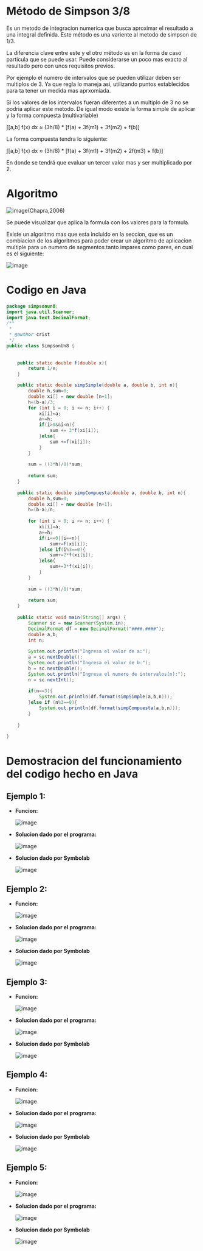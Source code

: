 # Método de Simpson 3/8
Es un metodo de integracion numerica que busca aproximar el resultado a una integral definida. Este método es una variente al metodo de simpson de 1/3.

La diferencia clave entre este y el otro método es en la forma de caso particula que se puede usar. Puede considerarse un poco mas exacto al resultado pero con unos requisitos previos.

Por ejemplo el numero de intervalos que se pueden utilizar deben ser multiplos de 3. Ya que regla lo maneja asi, utilizando puntos establecidos para ta tener un medida mas aprxomiada.

Si los valores de los intervalos fueran diferentes a un multiplo de 3 no se podria aplicar este metodo.
De igual modo existe la forma simple de aplicar y la forma compuesta (multivariable)

∫[a,b] f(x) dx ≈ (3h/8) * [f(a) + 3f(m1) + 3f(m2) + f(b)]

La forma compuesta tendra lo siguiente:

∫[a,b] f(x) dx ≈ (3h/8) * [f(a) + 3f(m1) + 3f(m2) + 2f(m3) + f(b)]

En donde se tendrá que evaluar un tercer valor mas y ser multiplicado por 2.

# Algoritmo

![image](https://github.com/CristianCHsx/Metodos-Numericos/assets/162630564/1f3fcb3a-0755-4e77-b0bc-70914783c93d)(Chapra,2006)

Se puede visualizar que aplica la formula con los valores para la formula.

Existe un algoritmo mas que esta incluido en la seccion, que es un combiacion de los algoritmos para poder crear un algoritmo de aplicacion multiple para un numero de segmentos tanto impares como pares, en cual es el siguiente:

![image](https://github.com/CristianCHsx/Metodos-Numericos/assets/162630564/c8c4507f-b74c-460a-98a8-be3034b22ad7)



# Codigo en Java
```java
package simpsonun8;
import java.util.Scanner;
import java.text.DecimalFormat;
/**
 *
 * @author crist
 */
public class SimpsonUn8 {
    
    
    public static double f(double x){
        return 1/x;
    }

    public static double simpSimple(double a, double b, int n){
        double h,sum=0;
        double xi[] = new double [n+1];
        h=(b-a)/3;
        for (int i = 0; i <= n; i++) {
            xi[i]=a;
            a+=h;
            if(i>0&&i<n){
                sum += 3*f(xi[i]);
            }else{
                sum +=f(xi[i]);
            }   
        }
      
        sum = ((3*h)/8)*sum;
        
        return sum;
    }
    
    public static double simpCompuesta(double a, double b, int n){
        double h,sum=0;
        double xi[] = new double [n+1];
        h=(b-a)/n;
        
        for (int i = 0; i <= n; i++) {
            xi[i]=a;
            a+=h;
            if(i==0||i==n){
                sum+=f(xi[i]);
            }else if(i%3==0){
                sum+=2*f(xi[i]);
            }else{
                sum+=3*f(xi[i]);
            }
        }
        
        sum = ((3*h)/8)*sum;
        
        return sum;
    }
    
    public static void main(String[] args) {
        Scanner sc = new Scanner(System.in);
        DecimalFormat df = new DecimalFormat("####.####");
        double a,b;
        int n;
        
        System.out.println("Ingresa el valor de a:");
        a = sc.nextDouble();
        System.out.println("Ingresa el valor de b:");
        b = sc.nextDouble();
        System.out.println("Ingresa el numero de intervalos(n):");
        n = sc.nextInt();
        
        if(n==3){
            System.out.println(df.format(simpSimple(a,b,n)));
        }else if (n%3==0){
            System.out.println(df.format(simpCompuesta(a,b,n)));
        }     
        
    }
    
}

```

# Demostracion del funcionamiento del codigo hecho en Java

## Ejemplo 1:
  - **Funcion:**

    ![image](https://github.com/CristianCHsx/Metodos-Numericos/assets/162630564/820eb034-478a-46e7-b255-30b3468478d0)

 - **Solucion dado por el programa:**

    ![image](https://github.com/CristianCHsx/Metodos-Numericos/assets/162630564/18c062f0-07e1-479d-a7a7-0cbad7d6d403)

 - **Solucion dado por Symbolab**

   ![image](https://github.com/CristianCHsx/Metodos-Numericos/assets/162630564/6f5364f8-315c-4f23-b6c5-743cc7b8bf56)
 
## Ejemplo 2:
  - **Funcion:**

    ![image](https://github.com/CristianCHsx/Metodos-Numericos/assets/162630564/4f0f6631-fe33-40c5-a69e-ee508869b42d)

 - **Solucion dado por el programa:**

    ![image](https://github.com/CristianCHsx/Metodos-Numericos/assets/162630564/3573d8d2-56ff-4ce7-8ca7-8b6804d9d211)

 - **Solucion dado por Symbolab**

   ![image](https://github.com/CristianCHsx/Metodos-Numericos/assets/162630564/c5b4182f-3621-48fa-987e-317d439dfeb1)

## Ejemplo 3:
  - **Funcion:**

    ![image](https://github.com/CristianCHsx/Metodos-Numericos/assets/162630564/2ea530c4-5d6b-4812-b5bc-b03cb34fdf38)

 - **Solucion dado por el programa:**

    ![image](https://github.com/CristianCHsx/Metodos-Numericos/assets/162630564/467ac190-7f00-4a59-8d14-b56582fd59f4)

 - **Solucion dado por Symbolab**

   ![image](https://github.com/CristianCHsx/Metodos-Numericos/assets/162630564/1128c7f3-e274-40cd-baf8-c48a7d850737)

## Ejemplo 4:
  - **Funcion:**

    ![image](https://github.com/CristianCHsx/Metodos-Numericos/assets/162630564/ab075003-7a68-4b93-adbf-0ed3be07b8eb)

 - **Solucion dado por el programa:**

    ![image](https://github.com/CristianCHsx/Metodos-Numericos/assets/162630564/428fb386-7df5-46f5-bfb7-588d274480f0)

 - **Solucion dado por Symbolab**

   ![image](https://github.com/CristianCHsx/Metodos-Numericos/assets/162630564/1503f675-8efd-48e4-aa9d-953019a649ad)

## Ejemplo 5:
  - **Funcion:**

    ![image](https://github.com/CristianCHsx/Metodos-Numericos/assets/162630564/d28e5aa4-9c76-47d1-87f1-42cefe57b0c7)

 - **Solucion dado por el programa:**

    ![image](https://github.com/CristianCHsx/Metodos-Numericos/assets/162630564/19540fcc-dfb2-468e-ac4c-cb4ec76c7c2f)

 - **Solucion dado por Symbolab**

   ![image](https://github.com/CristianCHsx/Metodos-Numericos/assets/162630564/8853087c-45bf-4882-b9f1-cb2aee881d9b)
